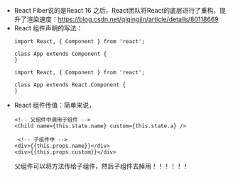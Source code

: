 * React Fiber说的是React 16 之后，React团队将React的底层进行了重构，提升了渲染速度：https://blog.csdn.net/qiqingjin/article/details/80118669
* React 组件声明的写法：
  ```
  import React, { Component } from 'react';

  class App extends Component {
  }

  import React, { Component } from 'react';

  class App extends React.Component {
  }

  ```
* React 组件传值：简单来说，
  ``` JSX
  <!-- 父组件中调用子组件 -->
  <Child name={this.state.name} custom={this.state.a} />

   <!-- 子组件中 -->
  <div>{{this.props.name}}</div>
  <div>{{this.props.custom}}</div>
  ```
  父组件可以将方法传给子组件，然后子组件去掉用！！！！！！